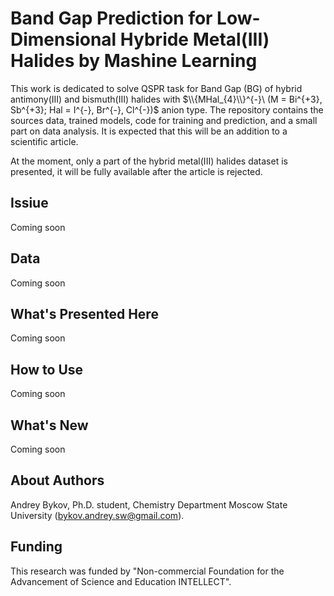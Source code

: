 # Band Gap Prediction for Low-Dimensional Hybride Metal(III) Halides by Mashine Learning

This work is dedicated to solve QSPR task for Band Gap (BG) of hybrid antimony(III) and bismuth(III) halides with $\\{MHal_{4}\\}^{-}\ (M = Bi^{+3}, Sb^{+3}; Hal = I^{-}, Br^{-}, Cl^{-})$ anion type. The repository contains the sources data, trained models, code for training and prediction, and a small part on data analysis. It is expected that this will be an addition to a scientific article.

At the moment, only a part of the hybrid metal(III) halides dataset is presented, it will be fully available after the article is rejected.

## Issiue
Coming soon
## Data
Coming soon
## What's Presented Here
Coming soon
## How to Use
Coming soon
## What's New
Coming soon
## About Authors
Andrey Bykov, Ph.D. student, Chemistry Department Moscow State University (bykov.andrey.sw@gmail.com).
## Funding
This research was funded by "Non-commercial Foundation for the Advancement of Science and Education INTELLECT".
